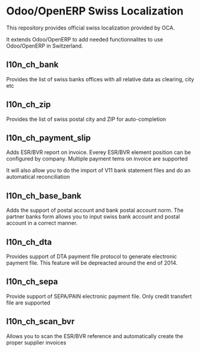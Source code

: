 Odoo/OpenERP Swiss Localization
===============================

This repository provides official swiss localization provided by OCA.

It extends Odoo/OpenERP to add needed functionnalites to use Odoo/OpenERP in Switzerland.


l10n_ch_bank
------------

Provides the list of swiss banks offices with all relative data as clearing, city etc


l10n_ch_zip
-----------

Provides the list of swiss postal city and ZIP for auto-completion


l10n_ch_payment_slip
--------------------

Adds ESR/BVR report on invoice. Everey ESR/BVR element position can be configured by company.
Multiple payment tems on invoice are supported

It will also allow you to do the import of V11 bank statement files and do an automatical reconciliation


l10n_ch_base_bank
-----------------

Adds the support of postal account and bank postal account norm.
The partner banks form allows you to input swiss bank account and postal account in a correct manner.


l10n_ch_dta
-----------

Provides support of DTA payment file protocol to generate electronic payment file.
This feature will be depreacted around the end of 2014.


l10n_ch_sepa
------------

Provide support of SEPA/PAIN electronic payment file.
Only credit transfert file are supported


l10n_ch_scan_bvr
----------------

Allows you to scan the ESR/BVR reference and automatically create the proper supplier invoices
